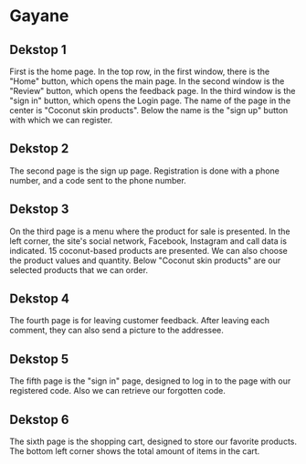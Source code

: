 # Gayane
## Dekstop 1
First is the home page. In the top row, in the first window, there is the "Home" button, which opens the main page. 
In the second window is the "Review" button, which opens the feedback page. In the third window is the "sign in" button, which opens the Login page.
The name of the page in the center is "Coconut skin products". Below the name is the "sign up" button with which we can register.

## Dekstop 2
The second page is the sign up page. 
Registration is done with a phone number,
and a code sent to the phone number.

## Dekstop 3

On the third page is a menu where the product for sale is presented. 
In the left corner, the site's social network, Facebook, Instagram and call data is indicated. 
15 coconut-based products are presented. We can also choose the product values and quantity.
Below "Coconut skin products" are our selected products that we can order.

## Dekstop 4
The fourth page is for leaving customer feedback. 
After leaving each comment, they can also send a picture to the addressee.

## Dekstop 5
The fifth page is the "sign in" page,
designed to log in to the page with our registered code. 
Also we can retrieve our forgotten code.

## Dekstop 6
The sixth page is the shopping cart, 
designed to store our favorite products. 
The bottom left corner shows the total amount of items in the cart.



